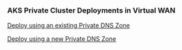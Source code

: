 ### AKS Private Cluster Deployments in Virtual WAN
[Deploy using an existing Private DNS Zone](./aks-with-existing-private-dns-zone/)

[Deploy using a new Private DNS Zone](./aks-with-new-custom-dns-subzone/)
